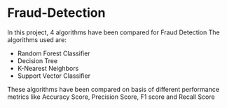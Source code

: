 # Fraud-Detection

In this project, 4 algorithms have been compared for Fraud Detection
The algorithms used are:
- Random Forest Classifier
- Decision Tree
- K-Nearest Neighbors
- Support Vector Classifier

These algorithms have been compared on basis of different performance metrics like Accuracy Score, Precision Score, F1 score and Recall Score
